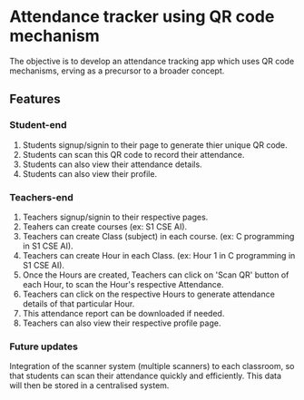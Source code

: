 # Attendance tracker using QR code mechanism
The objective is to develop an attendance tracking app which uses QR code mechanisms, erving as a precursor to a broader concept.

## Features

### Student-end

1) Students signup/signin to their page to generate thier unique QR code. 
2) Students can scan this QR code to record their attendance.
3) Students can also view their attendance details.
4) Students can also view their profile.

### Teachers-end

1) Teachers signup/signin to their respective pages.
2) Teahers can create courses (ex: S1 CSE AI).
3) Teachers can create Class (subject) in each course. (ex: C programming in S1 CSE AI).
4) Teachers can create Hour in each Class. (ex: Hour 1 in C programming in  S1 CSE AI).
5) Once the Hours are created, Teachers can click on 'Scan QR' button of each Hour, to scan the Hour's respective Attendance.
6) Teachers can click on the respective Hours to generate attendance details of that particular Hour.
7) This attendance report can be downloaded if needed.
8) Teachers can also view their respective profile page.

### Future updates

Integration of the scanner system (multiple scanners) to each classroom, so that students can scan their attendance quickly and efficiently. This data will then be stored in a centralised system.


